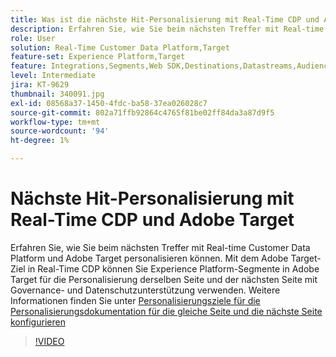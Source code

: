 ```yaml
---
title: Was ist die nächste Hit-Personalisierung mit Real-Time CDP und Adobe Target?
description: Erfahren Sie, wie Sie beim nächsten Treffer mit Real-time Customer Data Platform (CDP) und Adobe Target personalisieren können.
role: User
solution: Real-Time Customer Data Platform,Target
feature-set: Experience Platform,Target
feature: Integrations,Segments,Web SDK,Destinations,Datastreams,Audiences,Experience Targeting
level: Intermediate
jira: KT-9629
thumbnail: 340091.jpg
exl-id: 08568a37-1450-4fdc-ba58-37ea026028c7
source-git-commit: 802a71ffb92864c4765f81be02ff84da3a87d9f5
workflow-type: tm+mt
source-wordcount: '94'
ht-degree: 1%

---
```


# Nächste Hit-Personalisierung mit Real-Time CDP und Adobe Target

Erfahren Sie, wie Sie beim nächsten Treffer mit Real-time Customer Data Platform und Adobe Target personalisieren können. Mit dem Adobe Target-Ziel in Real-Time CDP können Sie Experience Platform-Segmente in Adobe Target für die Personalisierung derselben Seite und der nächsten Seite mit Governance- und Datenschutzunterstützung verwenden. Weitere Informationen finden Sie unter [Personalisierungsziele für die Personalisierungsdokumentation für die gleiche Seite und die nächste Seite konfigurieren](https://experienceleague.adobe.com/docs/experience-platform/destinations/ui/activate/configure-personalization-destinations.html?lang=de)

>[!VIDEO](https://video.tv.adobe.com/v/340091?quality=12&learn=on)

